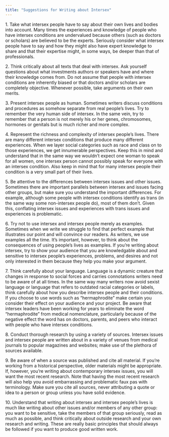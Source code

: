 ```yaml
---
title: "Suggestions for Writing about Intersex"
---
```


<p>1. Take what intersex people have to say about their own lives and bodies into account. Many times the experiences and knowledge of people who have intersex conditions are undervalued because others (such as doctors or scholars) are believed to be the experts. Seriously consider what intersex people have to say and how they might also have expert knowledge to share and that their expertise might, in some ways, be deeper than that of professionals.  </p>

<p>2. Think critically about all texts that deal with intersex. Ask yourself questions about what investments authors or speakers have and where their knowledge comes from. Do not assume that people with intersex conditions are inherently biased or that doctors and/or scholars are completely objective. Whenever possible, take arguments on their own merits.  </p>

<p>3. Present intersex people as human. Sometimes writers discuss conditions and procedures as somehow separate from real people’s lives. Try to remember the very human side of intersex. In the same vein, try to remember that a person is not merely his or her genes, chromosomes, hormones or genitals but is much richer and more complex.  </p>

<p>4. Represent the richness and complexity of intersex people’s lives. There are many different intersex conditions that produce many different experiences. When we layer social categories such as race and class on to those experiences, we get innumerable perspectives. Keep this in mind and understand that in the same way we wouldn’t expect one woman to speak for all women, one intersex person cannot possibly speak for everyone with an intersex condition. Also keep in mind that for many intersex people their condition is a very small part of their lives.  </p>

<p>5. Be attentive to the differences between intersex issues and other issues. Sometimes there are important parallels between intersex and issues facing other groups, but make sure you understand the important differences. For example, although some people with intersex conditions identify as trans (in the same way some non-intersex people do), most of them don’t. Given this, conflating intersex issues and experiences with trans issues and experiences is problematic.  </p>

<p>6. Try not to use intersex and intersex people merely as examples. Sometimes when we write we struggle to find that perfect example that illustrates our point and will convince our readers. As writers, we use examples all the time. It’s important, however, to think about the consequences of using people’s lives as examples. If you’re writing about intersex, try to show your audience that you are knowledgable about and sensitive to intersex people’s experiences, problems, and desires and not only interested in them because they help you make your argument.  </p>

<p>7. Think carefully about your language. Language is a dynamic creature that changes in response to social forces and carries connotations writers need to be aware of at all times. In the same way many writers now avoid sexist language or language that refers to outdated racial categories or labels, think carefully about how you describe intersex people and their conditions. If you choose to use words such as “hermaphrodite” make certain you consider their effect on your audience and your project. Be aware that intersex leaders have been working for years to eliminate the word “hermaphrodite” from medical nomenclature, particularly because of the negative effect the word has on doctors, parents, and peers who interact with people who have intersex conditions.  </p>

<p>8. Conduct thorough research by using a variety of sources. Intersex issues and intersex people are written about in a variety of venues from medical journals to popular magazines and websites; make use of the plethora of sources available.  </p>

<p>9. Be aware of when a source was published and cite all material. If you’re working from a historical perspective, older materials might be appropriate. If, however, you’re writing about contemporary intersex issues, you will want the most recent research. Note that having the most recent research will also help you avoid embarrassing and problematic faux pas with terminology. Make sure you cite all sources, never attributing a quote or idea to a person or group unless you have solid evidence.  </p>

<p>10. Understand that writing about intersex and intersex people’s lives is much like writing about other issues and/or members of any other group: you want to be sensitive, take the members of that group seriously, read as much as possible, and think critically about outside research and your own research and writing. These are really basic principles that should always be followed if you want to produce good written work.</p>